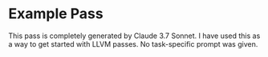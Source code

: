# Example Pass
This pass is completely generated by Claude 3.7 Sonnet.
I have used this as a way to get started with LLVM passes.
No task-specific prompt was given.